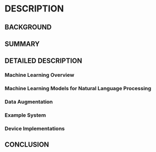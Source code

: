# DESCRIPTION

## BACKGROUND

## SUMMARY

## DETAILED DESCRIPTION

### Machine Learning Overview

### Machine Learning Models for Natural Language Processing

### Data Augmentation

### Example System

### Device Implementations

## CONCLUSION

